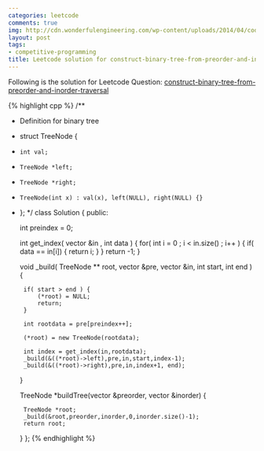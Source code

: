 ```yaml
---
categories: leetcode
comments: true
img: http://cdn.wonderfulengineering.com/wp-content/uploads/2014/04/code-wallpaper-6.png
layout: post
tags:
- competitive-programming
title: Leetcode solution for construct-binary-tree-from-preorder-and-inorder-traversal
---
```


Following is the solution for Leetcode Question: [construct-binary-tree-from-preorder-and-inorder-traversal](https://leetcode.com/problems/construct-binary-tree-from-preorder-and-inorder-traversal/)

{% highlight cpp %}
/**
 * Definition for binary tree
 * struct TreeNode {
 *     int val;
 *     TreeNode *left;
 *     TreeNode *right;
 *     TreeNode(int x) : val(x), left(NULL), right(NULL) {}
 * };
 */
class Solution {
public:

    int preindex = 0;

    int get_index( vector<int> &in , int data ) {
        for( int i = 0 ; i < in.size() ; i++ ) {
            if( data == in[i]) {
                return i;
            }
        }
        return -1;
    }

    void _build( TreeNode ** root, vector<int> &pre,  vector<int> &in, int start, int end ) {
        
        if( start > end ) {
            (*root) = NULL;
            return;
        }
        
        int rootdata = pre[preindex++];
        
        (*root) = new TreeNode(rootdata);
        
        int index = get_index(in,rootdata);
        _build(&((*root)->left),pre,in,start,index-1);
        _build(&((*root)->right),pre,in,index+1, end);
        
        
    }

    TreeNode *buildTree(vector<int> &preorder, vector<int> &inorder) {
        
        TreeNode *root;
        _build(&root,preorder,inorder,0,inorder.size()-1);
        return root;
        
    }
};
{% endhighlight %}